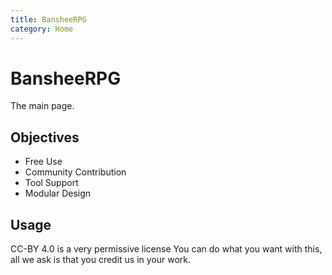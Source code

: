 ```yaml
---
title: BansheeRPG 
category: Home
---
```


# BansheeRPG 

The main page.

## Objectives

- Free Use
- Community Contribution
- Tool Support
- Modular Design

## Usage

CC-BY 4.0 is a very permissive license
You can do what you want with this, all we ask is that you credit us in your work.
